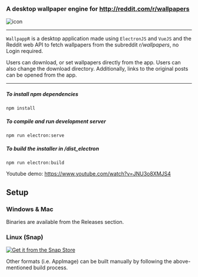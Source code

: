 ### A desktop wallpaper engine for http://reddit.com/r/wallpapers 

![icon](./build/icons/icon.ico)

---

`WallpappR` is a desktop application made using `ElectronJS` and `VueJS` and the Reddit web API to fetch 
wallpapers from the subreddit *r/wallpapers*, no Login required.

Users can download, or set wallpapers directly from the app. 
Users can also change the download directory.
Additionally, links to the original posts can be opened from the app.

---
##### To install npm dependencies
```
npm install
```

##### To compile and run development server

```
npm run electron:serve 
```


##### To build the installer in /dist_electron
```
npm run electron:build
```


Youtube demo: https://www.youtube.com/watch?v=JNU3o8XMJS4


## Setup

### Windows & Mac

Binaries are available from the Releases section.

### Linux (Snap)

[![Get it from the Snap Store](https://snapcraft.io/static/images/badges/en/snap-store-black.svg)](https://snapcraft.io/wallpappr)

Other formats (i.e. AppImage) can be built manually by following the above-mentioned build process.



